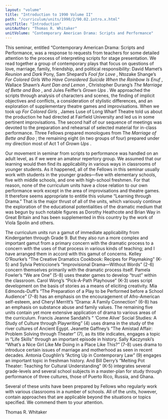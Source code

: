 ```yaml
---
layout: "volume"
title: "Introduction to 1990 Volume II"
path: "/curriculum/units/1990/2/90.02.intro.x.html"
unitTitle: "Introduction"
unitAuthor: "Thomas R. Whitaker"
unitVolume: "Contemporary American Drama: Scripts and Performance"
---
```

<body>
<p>
  This seminar, entitled “Contemporary American Drama: Scripts and Performance, was a response to requests from teachers for some detailed attention to the process of interpreting scripts for stage presentation. We read together a group of contemporary plays that focus on questions of love, marriage, family, friendship, and political responsibility: David Mamet’s
  <i>
   Reunion
  </i>
  and
  <i>
   Dark
  </i>
  Pony, Sam Shepard’s
  <i>
   Fool for Love
  </i>
  , Ntozake Shange’s
  <i>
   For Colored Girls Who Have Considered Suicide When the Rainbow Is Enuf
  </i>
  , Wallace Shawn’s
  <i>
   Aunt Dan and Lemon
  </i>
  , Christopher Durang’s
  <i>
   The Marriage of Bette and Boo
  </i>
  , and Jules Feiffer’s
  <i>
   Grown Ups
  </i>
  . We approached the scripts through analysis of characters and scenes, the finding of implicit objectives and conflicts, a consideration of stylistic differences, and an exploration of supplementary theatre games and improvisations. When we took up
  <i>
   For Colored Girls
  </i>
  , James Luse of Long Wharf Theatre told us about the production he had directed at Fairfield University and led us in some pertinent improvisations. The second half of our sequence of meetings was devoted to the preparation and rehearsal of selected material for in-class performance. Three Fellows prepared monologues from The
  <i>
   Marriage of Bette and Boo
  </i>
  ; the remaining eight (in two groups of four) prepared under my direction most of Act 1 of
  <i>
   Grown Ups
  </i>
  .
 </p>
 <p>
  Our movement in seminar from scripts to performance was handled on an adult level, as if we were an amateur repertory group. We assumed that our learning would then find its applicability in various ways in classrooms of younger students. As it happened, all of the Fellows in this seminar usually work with students in the younger grades—five with elementary schools, five with middle schools, and one with high-school freshmen. For that reason, none of the curriculum units have a close relation to our own performance work except in the area of improvisations and theatre games. It therefore seems appropriate to entitle this volume “Learning through Drama.” That is the major thrust of all of the units, which variously continue the exploration of the educational potentialities of the dramatic medium that was begun by such notable figures as Dorothy Heathcote and Brian Way in Great Britain and has been supplemented in this country by the work of Viola Spolin and others.
 </p>
 <p>
  The curriculum units run a gamut of immediate applicability from Kindergarten through Grade 9. But they also run a more complex and important gamut from a primary concern with the dramatic process to a concern with the uses of that process in various kinds of teaching; and I have arranged them in accord with this gamut of concerns. Kelley O’Rourke’s “The Creative Dramatics Cookbook: Recipes for Playmaking” (K-5) and Sylvia Petriccione’s “Improvisional Drama—Without Words” (2-6) concern themselves primarily with the dramatic process itself. Pamela Fowler’s “We are One” (5-8) uses theater games to develop “trust” within the classroom. Carol Wong’s “Pick-A-Path Playhouse” (K-3) uses script development on the basis of stories as a means of eliciting creativity. Mia Edmonds-Duff’s “The Preparation of a Play to be Performed before a School Audience” (7-8) has an emphasis on the encouragement of Afro-American self-esteem, and Cheryl Merritt’s “Drama: A Family Connection” (6-8) has an emphasis on substance abuse and family values. The remaining five units contain yet more extensive application of drama to various areas of the curriculum. Francis Jeanne Sandahl’s “ ‘Come Alive’ Social Studies: A Study of Culture through Playwriting” (4) uses drama in the study of the river cultures of Ancient Egypt. Jeanette Gaffney’s “The Amistad Affair: Problem Solving through Theater” (7), as its title indicates, engages a topic in “Life Skills” through an important episode in history. Sally Kaczynski’s “What’s a Nice Girl Like Me Doing in a Place Like This?” (7-8) uses drama to introduce certain issues of marriage and motherhood as seen in recent decades. Antonia Coughlin’s “Acting Up in Contemporary Law” (9) engages an important topic in freshman history. And Bill Derry’s “Melting Pot Theater: Teaching for Cultural Understanding” (K-5) integrates several grade-levels and several school subjects in a master-plan for study through performance of three cultures, those of Puerto Rico, Russia, and Ghana.
 </p>
 <p>
  Several of these units have been prepared by Fellows who regularly work with various classrooms in a number of schools. All of the units, however, contain approaches that are applicable beyond the situations or topics specified. We commend them to your attention.
 </p>
 <p>
  Thomas R. Whitaker
 </p>

</body>